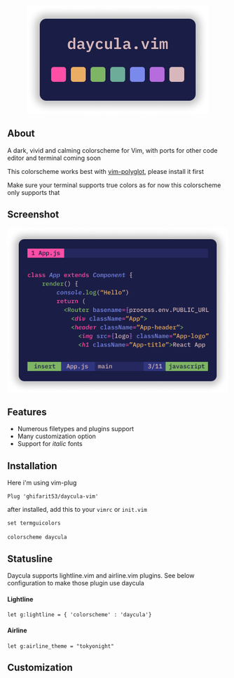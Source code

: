 <p align='center'><img src="images/palette.png"/></p>

## About

A dark, vivid and calming colorscheme for Vim, with ports for other code editor and terminal coming soon

This colorscheme works best with [vim-polyglot](https://github.com/sheerun/vim-polyglot), please install it first

Make sure your terminal supports true colors as for now this colorscheme only supports that

## Screenshot

<p align='center'><img src="images/vim.png"/></p>

## Features

- Numerous filetypes and plugins support
- Many customization option
- Support for <i>italic</i> fonts

## Installation

Here i'm using vim-plug

```vim
Plug 'ghifarit53/daycula-vim'
```

after installed, add this to your `vimrc` or `init.vim`

```vim
set termguicolors

colorscheme daycula
```

## Statusline

Daycula supports lightline.vim and airline.vim plugins. See below configuration to make those plugin use daycula

#### Lightline

```vim
let g:lightline = { 'colorscheme' : 'daycula'}
```

#### Airline

```vim
let g:airline_theme = "tokyonight"
```

## Customization


